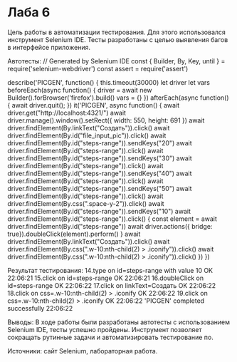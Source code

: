 # Лаба 6

Цель работы в автоматизации тестирования. Для этого использовался инструмент Selenium IDE. Тесты разработаны с целью выявления багов в интерфейсе приложения.

Автотесты:
// Generated by Selenium IDE
const { Builder, By, Key, until } = require('selenium-webdriver')
const assert = require('assert')

describe('PICGEN', function() {
  this.timeout(30000)
  let driver
  let vars
  beforeEach(async function() {
    driver = await new Builder().forBrowser('firefox').build()
    vars = {}
  })
  afterEach(async function() {
    await driver.quit();
  })
  it('PICGEN', async function() {
    await driver.get("http://localhost:4321/")
    await driver.manage().window().setRect({ width: 550, height: 691 })
    await driver.findElement(By.linkText("Создать")).click()
    await driver.findElement(By.id("file_input_pic")).click()
    await driver.findElement(By.id("steps-range")).sendKeys("20")
    await driver.findElement(By.id("steps-range")).click()
    await driver.findElement(By.id("steps-range")).sendKeys("30")
    await driver.findElement(By.id("steps-range")).click()
    await driver.findElement(By.id("steps-range")).sendKeys("40")
    await driver.findElement(By.id("steps-range")).click()
    await driver.findElement(By.id("steps-range")).sendKeys("50")
    await driver.findElement(By.id("steps-range")).click()
    await driver.findElement(By.css(".space-y-2")).click()
    await driver.findElement(By.id("steps-range")).sendKeys("10")
    await driver.findElement(By.id("steps-range")).click()
    {
      const element = await driver.findElement(By.id("steps-range"))
      await driver.actions({ bridge: true}).doubleClick(element).perform()
    }
    await driver.findElement(By.linkText("Создать")).click()
    await driver.findElement(By.css(".w-10:nth-child(2) > .iconify")).click()
    await driver.findElement(By.css(".w-10:nth-child(2) > .iconify")).click()
  })
})

Результат тестирования: 
14.type on id=steps-range with value 10 OK
22:06:21
15.click on id=steps-range OK
22:06:21
16.doubleClick on id=steps-range OK
22:06:22
17.click on linkText=Создать OK
22:06:22
18.click on css=.w-10:nth-child(2) > .iconify OK
22:06:22
19.click on css=.w-10:nth-child(2) > .iconify OK
22:06:22
'PICGEN' completed successfully
22:06:22

Выводы:
В ходе работы были разработаны автотесты с использованием Selenium IDE, тесты успешно пройдены. Инструмент позволяет сокращать рутинные задачи и автоматизировать тестирование по.

Источники: сайт Selenium, лабораторная работа.
